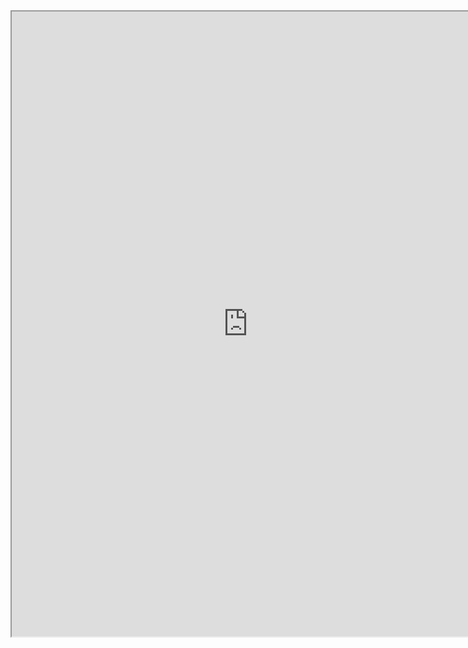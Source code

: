 

<iframe src="https://nbviewer.jupyter.org/github/windmissing/programming_basics_for_ML/blob/master/jupyter/python/UsefulFunction.ipynb" width="150%" height="1000"></iframe>